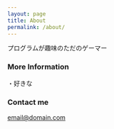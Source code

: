 ```yaml
---
layout: page
title: About
permalink: /about/
---
```


プログラムが趣味のただのゲーマー

### More Information

・好きな

### Contact me

[email@domain.com](mailto:email@domain.com)
